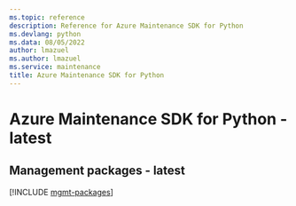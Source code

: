 ```yaml
---
ms.topic: reference
description: Reference for Azure Maintenance SDK for Python
ms.devlang: python
ms.data: 08/05/2022
author: lmazuel
ms.author: lmazuel
ms.service: maintenance
title: Azure Maintenance SDK for Python
---
```

# Azure Maintenance SDK for Python - latest

## Management packages - latest
[!INCLUDE [mgmt-packages](maintenance-mgmt-index.md)]